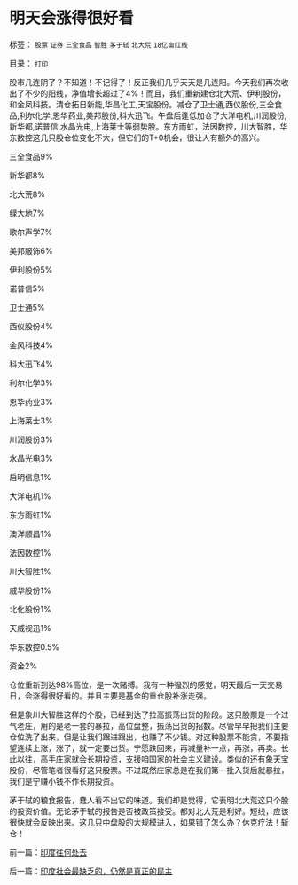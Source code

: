 # 明天会涨得很好看

标签： `股票` `证券` `三全食品` `智胜` `茅于轼` `北大荒` `18亿亩红线` 

目录： `打印`

股市几连阴了？不知道！不记得了！反正我们几乎天天是几连阳。今天我们再次收出了不少的阳线，净值增长超过了4%！而且，我们重新建仓北大荒、伊利股份，和金凤科技。清仓拓日新能,华昌化工,天宝股份。减仓了卫士通,西仪股份,三全食品,利尔化学,恩华药业,美邦股份,科大迅飞。午盘后逢低加仓了大洋电机,川润股份,新华都,诺普信,水晶光电,上海莱士等弱势股。东方雨虹，法因数控，川大智胜，华东数控这几只股仓位变化不大，但它们的T+0机会，很让人有额外的高兴。

三全食品9%

新华都8%

北大荒8%

绿大地7%

歌尔声学7%

美邦服饰6%

伊利股份5%

诺普信5%

卫士通5%

西仪股份4%

金风科技4%

科大迅飞4%

利尔化学3%

恩华药业3%

上海莱士3%

川润股份3%

水晶光电3%

启明信息1%

大洋电机1%

东方雨虹1%

澳洋顺昌1%

法因数控1%

川大智胜1%

威华股份1%

北化股份1%

天威视迅1%

华东数控0.5%

资金2%



仓位重新到达98%高位，是一次赌搏。我有一种强烈的感觉，明天最后一天交易日，会涨得很好看的。并且主要是基金的重仓股补涨走强。



但是象川大智胜这样的个股，已经到达了拉高振荡出货的阶段。这只股票是一个过气老庄，用的是老一套的暴拉，高位盘整，振荡出货的招数。尽管早早把我们主要仓位洗了出来，但是让我们跟进跟出，也赚了不少钱。对这种股票不能贪，不要指望连续上涨，涨了，就一定要出货。宁愿跌回来，再减量补一点，再涨，再卖。长此以往，高手庄家就会长期投资，支援咱国家的社会主义建设。类似的还有象天宝股份，尽管笔者很看好这只股票。不过既然庄家总是在我们第一批入货后就暴拉，我们是宁赚小钱不作长期投资。



茅于轼的粮食报告，蠢人看不出它的味道。我们却是觉得，它表明北大荒这只个股的投资价值。无论茅于轼的报告是否被政策接受。都对北大荒是利好。短线，应该很快就会反映出来。这几只中盘股的大规模进入，如果错了怎么办？休克疗法！斩仓！





前一篇：[印度往何处去](../../../2008/12/30/印度往何处去.md)

后一篇：[印度社会最缺乏的，仍然是真正的民主](../../../2008/12/31/印度社会最缺乏的，仍然是真正的民主.md)